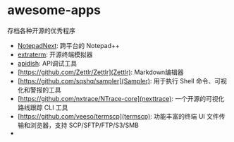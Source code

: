 # awesome-apps
存档各种开源的优秀程序

* [NotepadNext](https://github.com/dail8859/NotepadNext): 跨平台的 Notepad++
* [extraterm](https://github.com/sedwards2009/extraterm): 开源终端模拟器
* [apidish](https://github.com/foss42/apidash): API调试工具
* [https://github.com/Zettlr/Zettlr](Zettlr): Markdown编辑器
* [https://github.com/sqshq/sampler](Sampler): 用于执行 Shell 命令、可视化和警报的工具
* [https://github.com/nxtrace/NTrace-core](nexttrace): 一个开源的可视化路线跟踪 CLI 工具
* [https://github.com/veeso/termscp](termscp): 功能丰富的终端 UI 文件传输和浏览器，支持 SCP/SFTP/FTP/S3/SMB
* 
